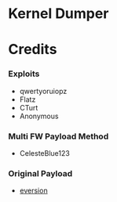 Kernel Dumper
=============

# Credits
### Exploits
  - qwertyoruiopz
  - Flatz
  - CTurt
  - Anonymous

### Multi FW Payload Method
  - CelesteBlue123

### Original Payload
  - [eversion](https://github.com/eversion/PS4-Kernel-Dumper)
